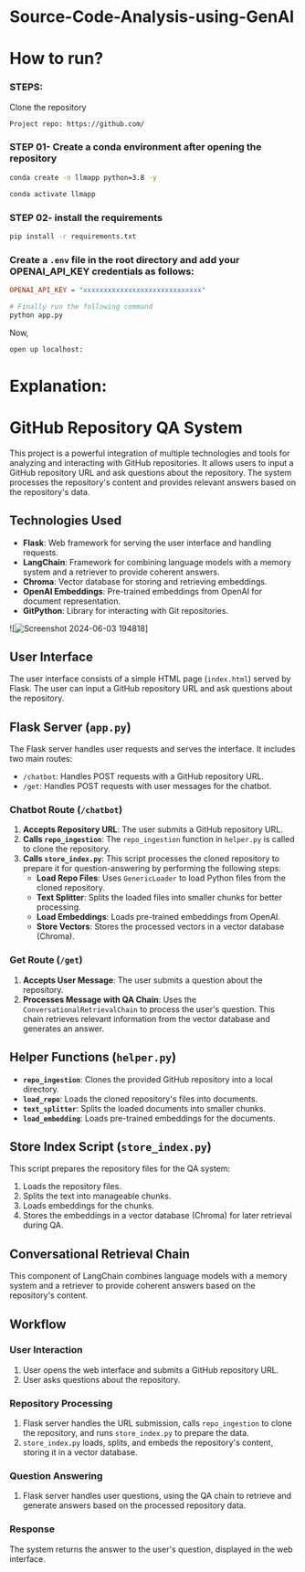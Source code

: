 # Source-Code-Analysis-using-GenAI

# How to run?
### STEPS:

Clone the repository

```bash
Project repo: https://github.com/
```
### STEP 01- Create a conda environment after opening the repository

```bash
conda create -n llmapp python=3.8 -y
```

```bash
conda activate llmapp
```


### STEP 02- install the requirements
```bash
pip install -r requirements.txt
```


### Create a `.env` file in the root directory and add your OPENAI_API_KEY credentials as follows:

```ini
OPENAI_API_KEY = "xxxxxxxxxxxxxxxxxxxxxxxxxxxxx"
```


```bash
# Finally run the following command
python app.py
```

Now,
```bash
open up localhost:
```


# Explanation:

# GitHub Repository QA System

This project is a powerful integration of multiple technologies and tools for analyzing and interacting with GitHub repositories. It allows users to input a GitHub repository URL and ask questions about the repository. The system processes the repository's content and provides relevant answers based on the repository's data.

## Technologies Used

- **Flask**: Web framework for serving the user interface and handling requests.
- **LangChain**: Framework for combining language models with a memory system and a retriever to provide coherent answers.
- **Chroma**: Vector database for storing and retrieving embeddings.
- **OpenAI Embeddings**: Pre-trained embeddings from OpenAI for document representation.
- **GitPython**: Library for interacting with Git repositories.


![![Screenshot 2024-06-03 194818](https://github.com/adityach007/Source-Code-Analysis-using-LLM/assets/108794914/26544dfd-c4eb-4718-a1ef-876e22771f69)]




## User Interface

The user interface consists of a simple HTML page (`index.html`) served by Flask. The user can input a GitHub repository URL and ask questions about the repository.

## Flask Server (`app.py`)

The Flask server handles user requests and serves the interface. It includes two main routes:

- `/chatbot`: Handles POST requests with a GitHub repository URL.
- `/get`: Handles POST requests with user messages for the chatbot.

### Chatbot Route (`/chatbot`)

1. **Accepts Repository URL**: The user submits a GitHub repository URL.
2. **Calls `repo_ingestion`**: The `repo_ingestion` function in `helper.py` is called to clone the repository.
3. **Calls `store_index.py`**: This script processes the cloned repository to prepare it for question-answering by performing the following steps:
    - **Load Repo Files**: Uses `GenericLoader` to load Python files from the cloned repository.
    - **Text Splitter**: Splits the loaded files into smaller chunks for better processing.
    - **Load Embeddings**: Loads pre-trained embeddings from OpenAI.
    - **Store Vectors**: Stores the processed vectors in a vector database (Chroma).

### Get Route (`/get`)

1. **Accepts User Message**: The user submits a question about the repository.
2. **Processes Message with QA Chain**: Uses the `ConversationalRetrievalChain` to process the user's question. This chain retrieves relevant information from the vector database and generates an answer.

## Helper Functions (`helper.py`)

- **`repo_ingestion`**: Clones the provided GitHub repository into a local directory.
- **`load_repo`**: Loads the cloned repository's files into documents.
- **`text_splitter`**: Splits the loaded documents into smaller chunks.
- **`load_embedding`**: Loads pre-trained embeddings for the documents.

## Store Index Script (`store_index.py`)

This script prepares the repository files for the QA system:

1. Loads the repository files.
2. Splits the text into manageable chunks.
3. Loads embeddings for the chunks.
4. Stores the embeddings in a vector database (Chroma) for later retrieval during QA.

## Conversational Retrieval Chain

This component of LangChain combines language models with a memory system and a retriever to provide coherent answers based on the repository's content.

## Workflow

### User Interaction

1. User opens the web interface and submits a GitHub repository URL.
2. User asks questions about the repository.

### Repository Processing

1. Flask server handles the URL submission, calls `repo_ingestion` to clone the repository, and runs `store_index.py` to prepare the data.
2. `store_index.py` loads, splits, and embeds the repository's content, storing it in a vector database.

### Question Answering

1. Flask server handles user questions, using the QA chain to retrieve and generate answers based on the processed repository data.

### Response

The system returns the answer to the user's question, displayed in the web interface.
